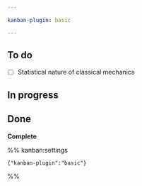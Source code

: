 ```yaml
---

kanban-plugin: basic

---
```


## To do

- [ ] Statistical nature of classical mechanics


## In progress



## Done

**Complete**




%% kanban:settings
```
{"kanban-plugin":"basic"}
```
%%
